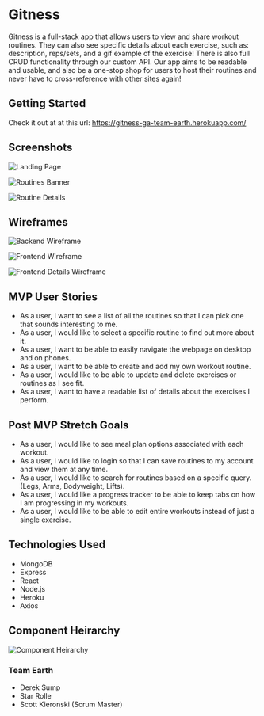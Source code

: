 # Gitness
Gitness is a full-stack app that allows users to view and share workout routines. They can also see specific details about each exercise, such as: description, reps/sets, and a gif example of the exercise! There is also full CRUD functionality through our custom API. Our app aims to be readable and usable, and also be a one-stop shop for users to host their routines and never have to cross-reference with other sites again!

## Getting Started
Check it out at at this url: https://gitness-ga-team-earth.herokuapp.com/

## Screenshots
![Landing Page](/images/LandingPage.png)

![Routines Banner](/images/RoutinesBanner.png)

![Routine Details](/images/RoutineDetails.png)

## Wireframes
![Backend Wireframe](/images/GitnessBE.png)

![Frontend Wireframe](/images/GitnessFE.png)

![Frontend Details Wireframe](/images/GitnessDetails.png)

## MVP User Stories

* As a user, I want to see a list of all the routines so that I can pick one that sounds interesting to me.
* As a user, I would like to select a specific routine to find out more about it.
* As a user, I want to be able to easily navigate the webpage on desktop and on phones.
* As a user, I want to be able to create and add my own workout routine.
* As a user, I would like to be able to update and delete exercises or routines as I see fit.
* As a user, I want to have a readable list of details about the exercises I perform.

## Post MVP Stretch Goals
* As a user, I would like to see meal plan options associated with each workout.
* As a user, I would like to login so that I can save routines to my account and view them at any time.
* As a user, I would like to search for routines based on a specific query. (Legs, Arms, Bodyweight, Lifts).
* As a user, I would like a progress tracker to be able to keep tabs on how I am progressing in my workouts.
* As a user, I would like to be able to edit entire workouts instead of just a single exercise.

## Technologies Used
* MongoDB
* Express
* React
* Node.js
* Heroku
* Axios

## Component Heirarchy
![Component Heirarchy](/images/ComponentHeirarchy.png)

### Team Earth
* Derek Sump
* Star Rolle
* Scott Kieronski (Scrum Master)